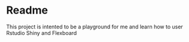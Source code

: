 # Readme
This project is intented to be a playground for me and learn how to user Rstudio Shiny and Flexboard
